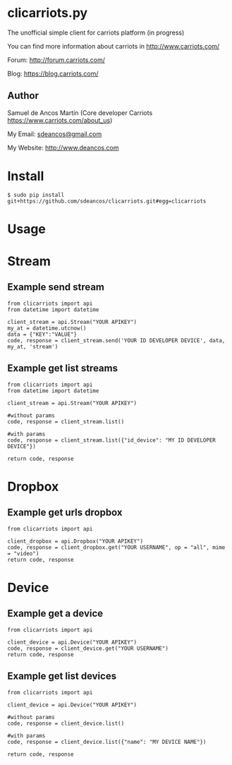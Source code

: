 clicarriots.py
===============

The unofficial simple client for carriots platform (in progress)

You can find more information about carriots in http://www.carriots.com/ 

Forum: http://forum.carriots.com/

Blog: https://blog.carriots.com/

Author
------

Samuel de Ancos Martín (Core developer Carriots https://www.carriots.com/about_us)

My Email: sdeancos@gmail.com

My Website: http://www.deancos.com


Install
=======

	$ sudo pip install git+https://github.com/sdeancos/clicarriots.git#egg=clicarriots

Usage
=====

Stream
======

Example send stream
-------------------
	from clicarriots import api
	from datetime import datetime

	client_stream = api.Stream("YOUR APIKEY")
	my_at = datetime.utcnow()
	data = {"KEY":"VALUE"}
	code, response = client_stream.send('YOUR ID DEVELOPER DEVICE', data, my_at, 'stream')

Example get list streams
------------------------
	from clicarriots import api
	from datetime import datetime

	client_stream = api.Stream("YOUR APIKEY")
	
	#without params
	code, response = client_stream.list()
	
	#with params
	code, response = client_stream.list({"id_device": "MY ID DEVELOPER DEVICE"})
	
	return code, response

Dropbox
=======

Example get urls dropbox
------------------------
	from clicarriots import api

	client_dropbox = api.Dropbox("YOUR APIKEY")
	code, response = client_dropbox.get("YOUR USERNAME", op = "all", mime = "video") 
	return code, response

Device
======

Example get a device
--------------------
	from clicarriots import api

	client_device = api.Device("YOUR APIKEY")
	code, response = client_device.get("YOUR USERNAME")
	return code, response

Example get list devices
------------------------
	from clicarriots import api

	client_device = api.Device("YOUR APIKEY")
	
	#without params
	code, response = client_device.list()
	
	#with params
	code, response = client_device.list({"name": "MY DEVICE NAME"})

	return code, response
